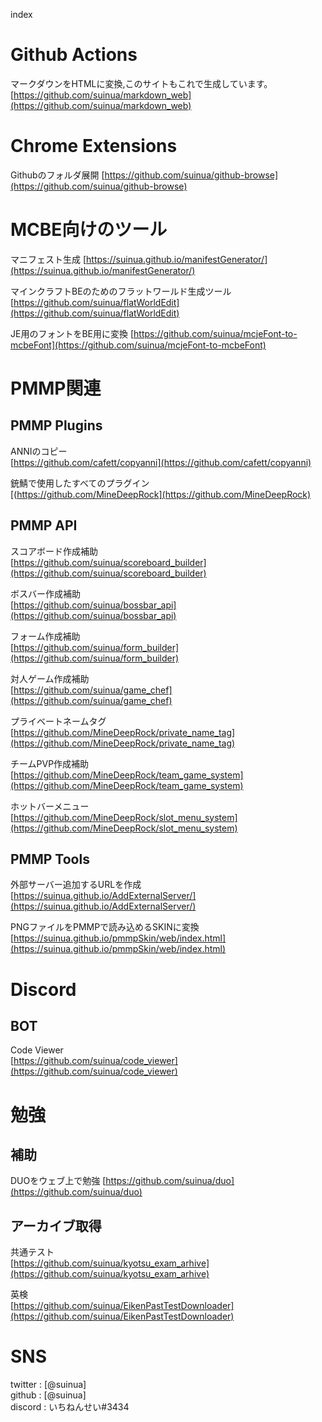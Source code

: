 index
# Github Actions
マークダウンをHTMLに変換,このサイトもこれで生成しています。  
[https://github.com/suinua/markdown_web](https://github.com/suinua/markdown_web)

# Chrome Extensions
Githubのフォルダ展開
[https://github.com/suinua/github-browse](https://github.com/suinua/github-browse)

# MCBE向けのツール  
マニフェスト生成[](非推奨)
[https://suinua.github.io/manifestGenerator/](https://suinua.github.io/manifestGenerator/)  

マインクラフトBEのためのフラットワールド生成ツール
[https://github.com/suinua/flatWorldEdit](https://github.com/suinua/flatWorldEdit)  

JE用のフォントをBE用に変換[](非推奨)
[https://github.com/suinua/mcjeFont-to-mcbeFont](https://github.com/suinua/mcjeFont-to-mcbeFont)  

# PMMP関連

## PMMP Plugins
ANNIのコピー  
[https://github.com/cafett/copyanni](https://github.com/cafett/copyanni)

銃鯖で使用したすべてのプラグイン  
[(https://github.com/MineDeepRock](https://github.com/MineDeepRock)

## PMMP API
スコアボード作成補助  
[https://github.com/suinua/scoreboard_builder](https://github.com/suinua/scoreboard_builder)  

ボスバー作成補助  
[https://github.com/suinua/bossbar_api](https://github.com/suinua/bossbar_api)  

フォーム作成補助  
[https://github.com/suinua/form_builder](https://github.com/suinua/form_builder)  

対人ゲーム作成補助  
[https://github.com/suinua/game_chef](https://github.com/suinua/game_chef)  
  
プライベートネームタグ[](非推奨)  
[https://github.com/MineDeepRock/private_name_tag](https://github.com/MineDeepRock/private_name_tag)  

チームPVP作成補助[](非推奨)  
[https://github.com/MineDeepRock/team_game_system](https://github.com/MineDeepRock/team_game_system)  

ホットバーメニュー[](非推奨)  
[https://github.com/MineDeepRock/slot_menu_system](https://github.com/MineDeepRock/slot_menu_system)  
## PMMP Tools
外部サーバー追加するURLを作成  
[https://suinua.github.io/AddExternalServer/](https://suinua.github.io/AddExternalServer/)  

PNGファイルをPMMPで読み込めるSKINに変換  
[https://suinua.github.io/pmmpSkin/web/index.html](https://suinua.github.io/pmmpSkin/web/index.html)  

# Discord
## BOT
Code Viewer  
[https://github.com/suinua/code_viewer](https://github.com/suinua/code_viewer)

# 勉強
## 補助
DUOをウェブ上で勉強
[https://github.com/suinua/duo](https://github.com/suinua/duo)

## アーカイブ取得
共通テスト  
[https://github.com/suinua/kyotsu_exam_arhive](https://github.com/suinua/kyotsu_exam_arhive)

英検  
[https://github.com/suinua/EikenPastTestDownloader](https://github.com/suinua/EikenPastTestDownloader)

# SNS
twitter : [@suinua][](https://twitter.com/suinua)  
github : [@suinua][](https://github.com/suinua)  
discord : いちねんせい#3434  